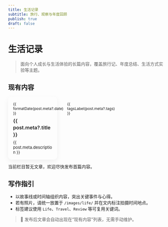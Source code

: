 ```yaml
---
title: 生活记录
subtitle: 旅行、观察与年度回顾
publish: true
draft: false
---
```


# 生活记录

> 面向个人成长与生活体验的长篇内容，覆盖旅行记、年度总结、生活方式实验等主题。

## 现有内容

<div v-if="posts.length" class="column-cards">
  <a v-for="post in posts" :key="post.route" class="column-card" :href="withBase(post.route)">
    <div class="meta">
      <span>{{ formatDate(post.meta?.date) }}</span>
      <span v-if="tagsLabel(post.meta?.tags)" class="tags">{{ tagsLabel(post.meta?.tags) }}</span>
    </div>
    <div class="title">{{ post.meta?.title }}</div>
    <p v-if="post.meta?.description" class="desc">{{ post.meta.description }}</p>
  </a>
</div>
<p v-else class="column-empty">当前栏目暂无文章，欢迎尽快发布首篇内容。</p>

## 写作指引
- 以故事线或时间轴组织内容，突出关键事件与心得。
- 若有照片，请统一放置于 `/images/life/` 并在文内标注拍摄时间地点。
- 标签建议使用 `Life`、`Travel`、`Review` 等可复用关键词。

> 📌 发布后文章会自动出现在“现有内容”列表，无需手动维护。

<script setup lang="ts">
import { computed } from 'vue'
import { useData, withBase } from 'vitepress'

const COLUMN_NAME = '生活记录'
const { site } = useData()

const normalizeCategories = (value: unknown): string[] => {
  if (Array.isArray(value)) return value.map((v) => String(v).trim()).filter(Boolean)
  if (typeof value === 'string') return value.split(',').map((v) => v.trim()).filter(Boolean)
  return []
}

const normalizeTags = (value: unknown): string[] => {
  if (Array.isArray(value)) return value.map((v) => String(v).trim()).filter(Boolean)
  if (typeof value === 'string') return value.split(',').map((v) => v.trim()).filter(Boolean)
  return []
}

const posts = computed(() => {
  const pages = site.value.themeConfig?.blog?.pagesData || []
  return pages
    .filter((page) => normalizeCategories(page.meta?.categories).includes(COLUMN_NAME) && page.meta?.publish !== false)
    .sort((a, b) => +new Date(b.meta?.date || 0) - +new Date(a.meta?.date || 0))
})

const formatDate = (value: unknown) => {
  if (!value) return ''
  return String(value).replace(/-/g, '/').slice(0, 16)
}

const tagsLabel = (value: unknown) => normalizeTags(value).slice(0, 3).join(' · ')
</script>

<style scoped>
.column-cards {
  display: grid;
  gap: 14px;
  margin-top: 12px;
}

@media (min-width: 640px) {
  .column-cards { grid-template-columns: repeat(2, minmax(0, 1fr)); }
}

@media (min-width: 960px) {
  .column-cards { grid-template-columns: repeat(3, minmax(0, 1fr)); }
}

.column-card {
  padding: 16px;
  border-radius: 12px;
  border: 1px solid var(--vp-c-divider);
  background: var(--vp-c-bg);
  text-decoration: none;
  color: inherit;
  box-shadow: 0 6px 18px rgba(0, 0, 0, .06);
  transition: border-color .2s ease, box-shadow .2s ease, transform .2s ease;
}

.column-card:hover {
  border-color: var(--vp-c-brand-1);
  box-shadow: 0 10px 26px rgba(79, 70, 229, .18);
  transform: translateY(-2px);
}

.column-card .meta {
  display: flex;
  justify-content: space-between;
  gap: 12px;
  font-size: 12px;
  color: var(--vp-c-text-3);
  margin-bottom: 6px;
}

.column-card .tags { color: var(--vp-c-text-2); }

.column-card .title {
  font-size: 16px;
  font-weight: 600;
  margin-bottom: 6px;
  line-height: 1.4;
}

.column-card .desc {
  margin: 0;
  font-size: 13px;
  color: var(--vp-c-text-2);
}

.column-empty {
  margin-top: 12px;
  color: var(--vp-c-text-2);
}
</style>
